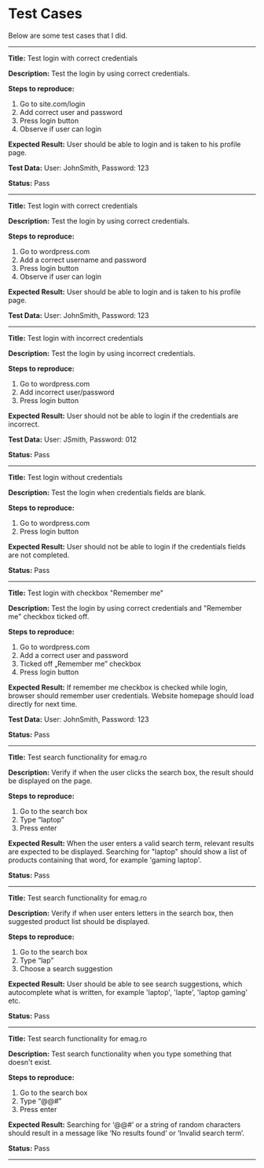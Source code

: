# Test Cases

Below are some test cases that I did.

-----------

**Title:**
Test login with correct credentials

**Description:**
Test the login by using correct credentials.

**Steps to reproduce:**
1. Go to site.com/login
2. Add correct user and password
3. Press login button
4. Observe if user can login

**Expected Result:**
User should be able to login and is taken to his profile page.

**Test Data:**
User: JohnSmith, Password: 123

**Status:**
Pass

-------------------

**Title:**
Test login with correct credentials

**Description:**
Test the login by using correct credentials.

**Steps to reproduce:**
1. Go to wordpress.com
2. Add a correct username and password
3. Press login button
4. Observe if user can login

**Expected Result:**
User should be able to login and is taken to his profile page.

**Test Data:**
User: JohnSmith, Password: 123

-----------------------

**Title:**
Test login with incorrect credentials

**Description:**
Test the login by using incorrect credentials.

**Steps to reproduce:**
1. Go to wordpress.com
2. Add incorrect user/password
3. Press login button

**Expected Result:**
User should not be able to login if the credentials are incorrect.

**Test Data:**
User: JSmith, Password: 012

**Status:**
Pass

-----------------------

**Title:**
Test login without credentials

**Description:**
Test the login when credentials fields are blank.

**Steps to reproduce:**
1. Go to wordpress.com
2. Press login button

**Expected Result:**
User should not be able to login if the credentials fields are not completed.

**Status:**
Pass

----------------------

**Title:**
Test login with checkbox "Remember me"

**Description:**
Test the login by using correct credentials and "Remember me" checkbox ticked off.

**Steps to reproduce:**
1. Go to wordpress.com
2. Add a correct user and password
3. Ticked off „Remember me” checkbox
4. Press login button

**Expected Result:**
If remember me checkbox is checked while login, browser should remember user credentials. Website homepage should load directly for next time.

**Test Data:**
User: JohnSmith, Password: 123

**Status:**
Pass

---------------------

**Title:**
Test search functionality for emag.ro

**Description:**
Verify if when the user clicks the search box, the result should be displayed on the page.

**Steps to reproduce:**
1. Go to the search box
2. Type “laptop”
3. Press enter

**Expected Result:**
When the user enters a valid search term, relevant results are expected to be displayed. Searching for "laptop" should show a list of products containing that word, for example 'gaming laptop'.

**Status:**
Pass

----------------------

**Title:**
Test search functionality for emag.ro

**Description:**
Verify if when user enters letters in the search box, then suggested product list should be displayed.

**Steps to reproduce:**
1. Go to the search box
2. Type “lap”
3. Choose a search suggestion

**Expected Result:**
User should be able to see search suggestions, which autocomplete what is written, for example 'laptop', 'lapte', 'laptop gaming' etc.

**Status:**
Pass

------------------------

**Title:**
Test search functionality for emag.ro

**Description:**
Test search functionality when you type something that doesn't exist.

**Steps to reproduce:**
1. Go to the search box
2. Type “@@#”
3. Press enter

**Expected Result:**
Searching for ‘@@#’ or a string of random characters should result in a message like ‘No results found’ or ‘Invalid search term’.

**Status:**
Pass

----------------------------------------

